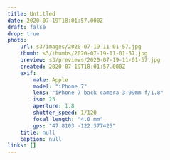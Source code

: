 ```yaml
---
title: Untitled
date: 2020-07-19T18:01:57.000Z
draft: false
drop: true
photo:
    url: s3/images/2020-07-19-11-01-57.jpg
    thumb: s3/thumbs/2020-07-19-11-01-57.jpg
    preview: s3/previews/2020-07-19-11-01-57.jpg
    created: 2020-07-19T18:01:57.000Z
    exif:
        make: Apple
        model: "iPhone 7"
        lens: "iPhone 7 back camera 3.99mm f/1.8"
        iso: 25
        aperture: 1.8
        shutter_speed: 1/120
        focal_length: "4.0 mm"
        gps: "47.8103 -122.377425"
    title: null
    caption: null
links: []
---
```

